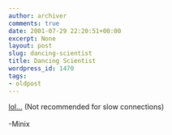 ```yaml
---
author: archiver
comments: true
date: 2001-07-29 22:20:51+00:00
excerpt: None
layout: post
slug: dancing-scientist
title: Dancing Scientist
wordpress_id: 1470
tags:
- oldpost
---
```


<a href="http://www.crisis51.f2s.com/dancingsci.html">lol...</a>  (Not recommended for slow connections)<br /><br />-Minix